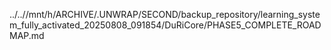 ../..//mnt/h/ARCHIVE/.UNWRAP/SECOND/backup_repository/learning_system_fully_activated_20250808_091854/DuRiCore/PHASE5_COMPLETE_ROADMAP.md